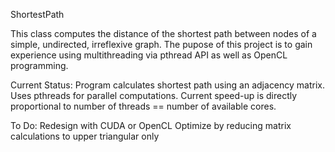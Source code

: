ShortestPath

This class computes the distance of the shortest path between nodes of a simple, undirected, irreflexive graph.
The pupose of this project is to gain experience using multithreading via pthread API as well as OpenCL programming.

Current Status:
Program calculates shortest path using an adjacency matrix.  Uses pthreads for parallel computations.
Current speed-up is directly proportional to number of threads == number of available cores.

To Do:
Redesign with CUDA or OpenCL
Optimize by reducing matrix calculations to upper triangular only
